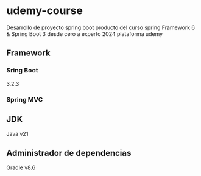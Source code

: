 # udemy-course
Desarrollo de proyecto spring boot producto del curso spring Framework 6 & Spring Boot 3 desde cero a experto 2024 plataforma udemy

## Framework
### Sring Boot
3.2.3
### Spring MVC

## JDK
Java v21

## Administrador de dependencias
Gradle v8.6
